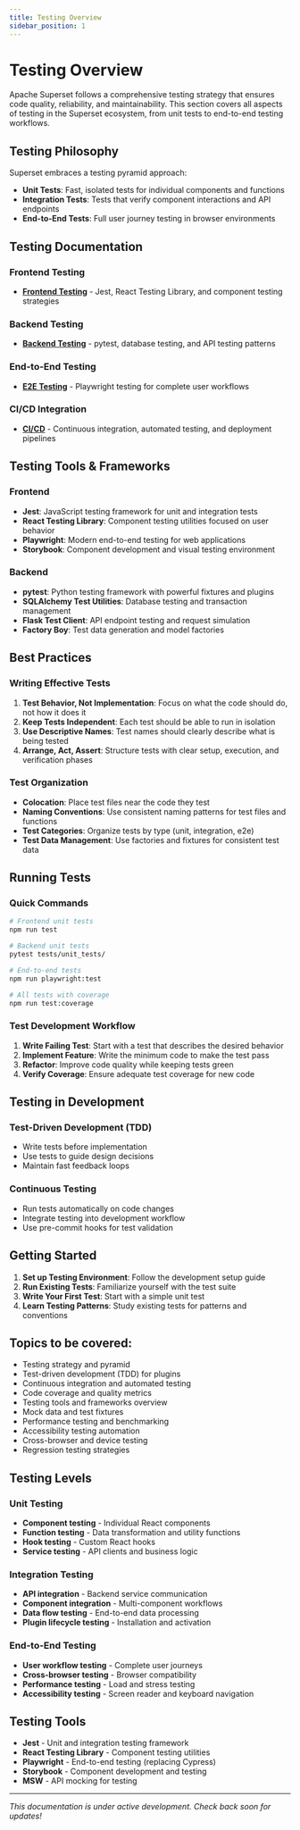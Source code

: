 ```yaml
---
title: Testing Overview
sidebar_position: 1
---
```


<!--
Licensed to the Apache Software Foundation (ASF) under one
or more contributor license agreements.  See the NOTICE file
distributed with this work for additional information
regarding copyright ownership.  The ASF licenses this file
to you under the Apache License, Version 2.0 (the
"License"); you may not use this file except in compliance
with the License.  You may obtain a copy of the License at

  http://www.apache.org/licenses/LICENSE-2.0

Unless required by applicable law or agreed to in writing,
software distributed under the License is distributed on an
"AS IS" BASIS, WITHOUT WARRANTIES OR CONDITIONS OF ANY
KIND, either express or implied.  See the License for the
specific language governing permissions and limitations
under the License.
-->

# Testing Overview

Apache Superset follows a comprehensive testing strategy that ensures code quality, reliability, and maintainability. This section covers all aspects of testing in the Superset ecosystem, from unit tests to end-to-end testing workflows.

## Testing Philosophy

Superset embraces a testing pyramid approach:

- **Unit Tests**: Fast, isolated tests for individual components and functions
- **Integration Tests**: Tests that verify component interactions and API endpoints
- **End-to-End Tests**: Full user journey testing in browser environments

## Testing Documentation

### Frontend Testing
- **[Frontend Testing](./frontend-testing)** - Jest, React Testing Library, and component testing strategies

### Backend Testing  
- **[Backend Testing](./backend-testing)** - pytest, database testing, and API testing patterns

### End-to-End Testing
- **[E2E Testing](./e2e-testing)** - Playwright testing for complete user workflows

### CI/CD Integration
- **[CI/CD](./ci-cd)** - Continuous integration, automated testing, and deployment pipelines

## Testing Tools & Frameworks

### Frontend
- **Jest**: JavaScript testing framework for unit and integration tests
- **React Testing Library**: Component testing utilities focused on user behavior
- **Playwright**: Modern end-to-end testing for web applications
- **Storybook**: Component development and visual testing environment

### Backend
- **pytest**: Python testing framework with powerful fixtures and plugins
- **SQLAlchemy Test Utilities**: Database testing and transaction management
- **Flask Test Client**: API endpoint testing and request simulation
- **Factory Boy**: Test data generation and model factories

## Best Practices

### Writing Effective Tests
1. **Test Behavior, Not Implementation**: Focus on what the code should do, not how it does it
2. **Keep Tests Independent**: Each test should be able to run in isolation
3. **Use Descriptive Names**: Test names should clearly describe what is being tested
4. **Arrange, Act, Assert**: Structure tests with clear setup, execution, and verification phases

### Test Organization
- **Colocation**: Place test files near the code they test
- **Naming Conventions**: Use consistent naming patterns for test files and functions
- **Test Categories**: Organize tests by type (unit, integration, e2e)
- **Test Data Management**: Use factories and fixtures for consistent test data

## Running Tests

### Quick Commands
```bash
# Frontend unit tests
npm run test

# Backend unit tests  
pytest tests/unit_tests/

# End-to-end tests
npm run playwright:test

# All tests with coverage
npm run test:coverage
```

### Test Development Workflow
1. **Write Failing Test**: Start with a test that describes the desired behavior
2. **Implement Feature**: Write the minimum code to make the test pass
3. **Refactor**: Improve code quality while keeping tests green
4. **Verify Coverage**: Ensure adequate test coverage for new code

## Testing in Development

### Test-Driven Development (TDD)
- Write tests before implementation
- Use tests to guide design decisions
- Maintain fast feedback loops

### Continuous Testing
- Run tests automatically on code changes
- Integrate testing into development workflow
- Use pre-commit hooks for test validation

## Getting Started

1. **Set up Testing Environment**: Follow the development setup guide
2. **Run Existing Tests**: Familiarize yourself with the test suite
3. **Write Your First Test**: Start with a simple unit test
4. **Learn Testing Patterns**: Study existing tests for patterns and conventions

## Topics to be covered:

- Testing strategy and pyramid
- Test-driven development (TDD) for plugins
- Continuous integration and automated testing
- Code coverage and quality metrics
- Testing tools and frameworks overview
- Mock data and test fixtures
- Performance testing and benchmarking
- Accessibility testing automation
- Cross-browser and device testing
- Regression testing strategies

## Testing Levels

### Unit Testing
- **Component testing** - Individual React components
- **Function testing** - Data transformation and utility functions
- **Hook testing** - Custom React hooks
- **Service testing** - API clients and business logic

### Integration Testing
- **API integration** - Backend service communication
- **Component integration** - Multi-component workflows
- **Data flow testing** - End-to-end data processing
- **Plugin lifecycle testing** - Installation and activation

### End-to-End Testing
- **User workflow testing** - Complete user journeys
- **Cross-browser testing** - Browser compatibility
- **Performance testing** - Load and stress testing
- **Accessibility testing** - Screen reader and keyboard navigation

## Testing Tools

- **Jest** - Unit and integration testing framework
- **React Testing Library** - Component testing utilities
- **Playwright** - End-to-end testing (replacing Cypress)
- **Storybook** - Component development and testing
- **MSW** - API mocking for testing

---

*This documentation is under active development. Check back soon for updates!*
